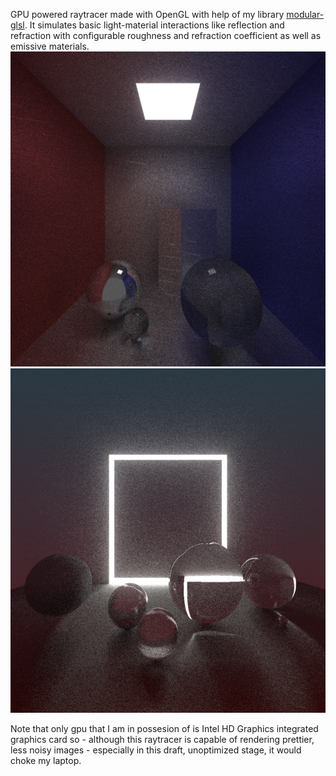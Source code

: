 GPU powered raytracer made with OpenGL with help of my library [modular-glsl](https://github.com/kcpikkt/moduar-glsl).
It simulates basic light-material interactions like reflection and refraction with configurable roughness and refraction coefficient as well as emissive materials. 
![Figure 0](prev0.png)
![Figure 0](prev1.png)

Note that only gpu that I am in possesion of is Intel HD Graphics integrated graphics card so - although this raytracer is capable of rendering prettier, less noisy images - especially in this draft, unoptimized stage, it would choke my laptop.

